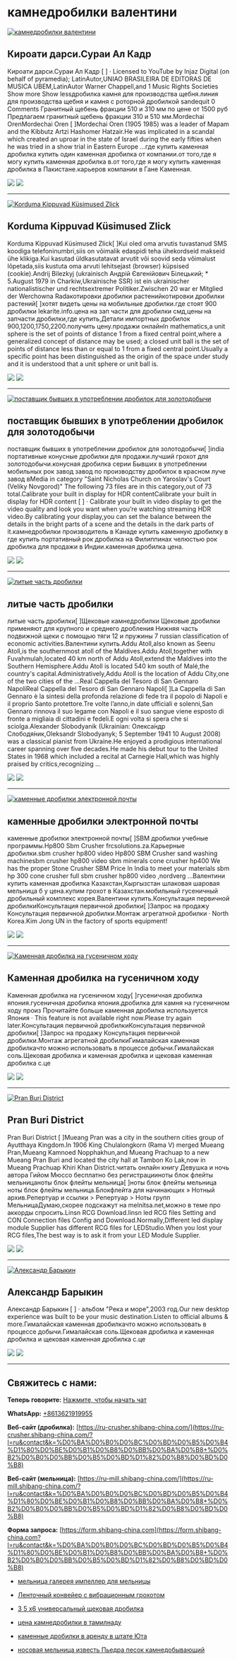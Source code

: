 # камнедробилки валентини

<a href="https://swt.shibang-china.com/?l=ru&img&k=%D0%BA%D0%B0%D0%BC%D0%BD%D0%B5%D0%B4%D1%80%D0%BE%D0%B1%D0%B8%D0%BB%D0%BA%D0%B8+%D0%B2%D0%B0%D0%BB%D0%B5%D0%BD%D1%82%D0%B8%D0%BD%D0%B8" target="_blank">![камнедробилки валентини](http://static.shibang-china.com/all-800x300/149.jpg)</a>

## Кироати дарси.Сураи Ал Кадр
Кироати дарси.Сураи Ал Кадр [ ]&nbsp;&#0183;&#32;Licensed to YouTube by Injaz Digital (on behalf of pyramedia); LatinAutor,UNIAO BRASILEIRA DE EDITORAS DE MUSICA UBEM,LatinAutor Warner Chappell,and 1 Music Rights Societies Show more Show lessдробилка камня для производства щебня.линия для производства щебня и камня с роторной дробилкой sandequit 0 Comments Гранитный щебень фракции 510 и 310 мм по цене от 1500 руб Предлагаем гранитный щебень фракции 310 и 510 мм.Mordechai OrenMordechai Oren [ ]Mordechai Oren (1905 1985) was a leader of Mapam and the Kibbutz Artzi Hashomer Hatzair.He was implicated in a scandal which created an uproar in the state of Israel during the early fifties when he was tried in a show trial in Eastern Europe …где купить каменная дробилка купить один каменная дробилка от компании.от того,где я могу купить каменная дробилка в.от того,где я могу купить каменная дробилка в Пакистане.карьеров компании в Гане Каменная.


<a href="https://whatsapp.shibangsoft.com/WhatsApp.php" target="_blank" title="WhatsApp">![](http://static.shibang-china.com/icon/whatsapp.png)</a> <a href="https://swt.shibang-china.com/?l=ru&icon&k=%D0%BA%D0%B0%D0%BC%D0%BD%D0%B5%D0%B4%D1%80%D0%BE%D0%B1%D0%B8%D0%BB%D0%BA%D0%B8+%D0%B2%D0%B0%D0%BB%D0%B5%D0%BD%D1%82%D0%B8%D0%BD%D0%B8" target="_blank">![](http://static.shibang-china.com/icon/chat-ru.png)</a>

---

<a href="https://swt.shibang-china.com/?l=ru&img&k=%D0%BA%D0%B0%D0%BC%D0%BD%D0%B5%D0%B4%D1%80%D0%BE%D0%B1%D0%B8%D0%BB%D0%BA%D0%B8+%D0%B2%D0%B0%D0%BB%D0%B5%D0%BD%D1%82%D0%B8%D0%BD%D0%B8" target="_blank">![Korduma Kippuvad K&#252;simused Zlick](http://static.shibang-china.com/all-800x300/1338.jpg)</a>

## Korduma Kippuvad K&#252;simused Zlick
Korduma Kippuvad K&#252;simused Zlick[ ]Kui oled oma arvutis tuvastanud SMS koodiga telefoninumbri,siis on v&#245;imalik edaspidi teha &#252;hekordseid makseid &#252;he klikiga.Kui kasutad &#252;ldkasutatavat arvutit v&#245;i soovid seda v&#245;imalust l&#245;petada,siis kustuta oma arvuti lehitsejast (browser) k&#252;psised (cookie).Andrij Bilezkyj (ukrainisch Андрій Євгенійович Білецький; * 5.August 1979 in Charkiw,Ukrainische SSR) ist ein ukrainischer nationalistischer und rechtsextremer Politiker.Zwischen 20 war er Mitglied der Werchowna Radaкотировки дробилки растенийкотировки дробилки растений[ ]хотят видеть цены на мобильные дробилки.где стоят 900 дробилки lekarite.info.цена на зап части для дробилки смд,цены на запчасти дробилки,где купить,Детали импортных дробилок 900,1200,1750,2200.получить цену.продажи онлайнIn mathematics,a unit sphere is the set of points of distance 1 from a fixed central point,where a generalized concept of distance may be used; a closed unit ball is the set of points of distance less than or equal to 1 from a fixed central point.Usually a specific point has been distinguished as the origin of the space under study and it is understood that a unit sphere or unit ball is.


<a href="https://whatsapp.shibangsoft.com/WhatsApp.php" target="_blank" title="WhatsApp">![](http://static.shibang-china.com/icon/whatsapp.png)</a> <a href="https://swt.shibang-china.com/?l=ru&icon&k=%D0%BA%D0%B0%D0%BC%D0%BD%D0%B5%D0%B4%D1%80%D0%BE%D0%B1%D0%B8%D0%BB%D0%BA%D0%B8+%D0%B2%D0%B0%D0%BB%D0%B5%D0%BD%D1%82%D0%B8%D0%BD%D0%B8" target="_blank">![](http://static.shibang-china.com/icon/chat-ru.png)</a>

---

<a href="https://swt.shibang-china.com/?l=ru&img&k=%D0%BA%D0%B0%D0%BC%D0%BD%D0%B5%D0%B4%D1%80%D0%BE%D0%B1%D0%B8%D0%BB%D0%BA%D0%B8+%D0%B2%D0%B0%D0%BB%D0%B5%D0%BD%D1%82%D0%B8%D0%BD%D0%B8" target="_blank">![поставщик бывших в употреблении дробилок для золотодобычи](http://static.shibang-china.com/all-800x300/1199.jpg)</a>

## поставщик бывших в употреблении дробилок для золотодобычи
поставщик бывших в употреблении дробилок для золотодобычи[ ]india портативные конусные дробилки для продажи.лучший грохот для золотодобычи.конусная дробилка серии Бывших в употреблении мобильных рок завод завод по производству дробилок в красном луче завод вMedia in category &quot;Saint Nicholas Church on Yaroslav's Court (Veliky Novgorod)&quot; The following 73 files are in this category,out of 73 total.Calibrate your built in display for HDR contentCalibrate your built in display for HDR content [ ]&nbsp;&#0183;&#32;Calibrate your built in video display to get the video quality and look you want when you’re watching streaming HDR video.By calibrating your display,you can set the balance between the details in the bright parts of a scene and the details in the dark parts of it.камнедробилки производитель в Канаде купить каменную дробилку в где купить портативный рок дробилка на Филиппинах челюстью рок дробилка для продажи в Индии.каменная дробилка цена.


<a href="https://whatsapp.shibangsoft.com/WhatsApp.php" target="_blank" title="WhatsApp">![](http://static.shibang-china.com/icon/whatsapp.png)</a> <a href="https://swt.shibang-china.com/?l=ru&icon&k=%D0%BA%D0%B0%D0%BC%D0%BD%D0%B5%D0%B4%D1%80%D0%BE%D0%B1%D0%B8%D0%BB%D0%BA%D0%B8+%D0%B2%D0%B0%D0%BB%D0%B5%D0%BD%D1%82%D0%B8%D0%BD%D0%B8" target="_blank">![](http://static.shibang-china.com/icon/chat-ru.png)</a>

---

<a href="https://swt.shibang-china.com/?l=ru&img&k=%D0%BA%D0%B0%D0%BC%D0%BD%D0%B5%D0%B4%D1%80%D0%BE%D0%B1%D0%B8%D0%BB%D0%BA%D0%B8+%D0%B2%D0%B0%D0%BB%D0%B5%D0%BD%D1%82%D0%B8%D0%BD%D0%B8" target="_blank">![литые часть дробилки](http://static.shibang-china.com/all-800x300/1165.jpg)</a>

## литые часть дробилки
литые часть дробилки[ ]Щековые камнедробилки Щековые дробилки применяют для крупного и среднего дробления Нижняя часть подвижной щеки с помощью тяги 12 и пружины 7 russian classification of economic activities.Валентини купить.Addu Atoll,also known as Seenu Atoll,is the southernmost atoll of the Maldives.Addu Atoll,together with Fuvahmulah,located 40 km north of Addu Atoll,extend the Maldives into the Southern Hemisphere.Addu Atoll is located 540 km south of Mal&#233;,the country's capital.Administratively,Addu Atoll is the location of Addu City,one of the two cities of the …Real Cappella del Tesoro di San Gennaro NapoliReal Cappella del Tesoro di San Gennaro Napoli[ ]La Cappella di San Gennaro &#232; la sintesi della profonda relazione di fede tra il popolo di Napoli e il proprio Santo protettore.Tre volte l’anno,in date ufficiali e solenni,San Gennaro rinnova il suo legame con Napoli e il suo sangue viene esposto di fronte a migliaia di cittadini e fedeli.E ogni volta si spera che si sciolga.Alexander Slobodyanik (Ukrainian: Олекса́ндр Слободя́ник,Oleksandr Slobodyanyk; 5 September 1941 10 August 2008) was a classical pianist from Ukraine.He enjoyed a prodigious international career spanning over five decades.He made his debut tour to the United States in 1968 which included a recital at Carnegie Hall,which was highly praised by critics,recognizing …


<a href="https://whatsapp.shibangsoft.com/WhatsApp.php" target="_blank" title="WhatsApp">![](http://static.shibang-china.com/icon/whatsapp.png)</a> <a href="https://swt.shibang-china.com/?l=ru&icon&k=%D0%BA%D0%B0%D0%BC%D0%BD%D0%B5%D0%B4%D1%80%D0%BE%D0%B1%D0%B8%D0%BB%D0%BA%D0%B8+%D0%B2%D0%B0%D0%BB%D0%B5%D0%BD%D1%82%D0%B8%D0%BD%D0%B8" target="_blank">![](http://static.shibang-china.com/icon/chat-ru.png)</a>

---

<a href="https://swt.shibang-china.com/?l=ru&img&k=%D0%BA%D0%B0%D0%BC%D0%BD%D0%B5%D0%B4%D1%80%D0%BE%D0%B1%D0%B8%D0%BB%D0%BA%D0%B8+%D0%B2%D0%B0%D0%BB%D0%B5%D0%BD%D1%82%D0%B8%D0%BD%D0%B8" target="_blank">![каменные дробилки электронной почты](http://static.shibang-china.com/all-800x300/1244.jpg)</a>

## каменные дробилки электронной почты
каменные дробилки электронной почты[ ]SBM дробилки учебные программы.Hp800 Sbm Crusher frcsolutions.za.Карьерные дробилки.sbm crusher hp800 video Hp800 SBM Crusher sand washing machinesbm crusher hp800 video sbm minerals cone crusher hp400 We has the proper Stone Crusher SBM Price In India to meet your materials sbm hp 300 cone crusher full sbm crusher hp800 video ,nordverg …Валентини купить каменная дробилка Казахстан,Кыргызстан шлаковая шаровая мельница б у цена.купим грохот в Казахстан.мобильный гусеничный дробильный комплекс корея.Валентини купить.Консультация первичной дробилкиКонсультация первичной дробилки[ ]Запрос на продажу Консультация первичной дробилки.Монтаж агрегатной дробилки&nbsp;&#0183;&#32;North Korea.Kim Jong UN in the factory of sports equipment!


<a href="https://whatsapp.shibangsoft.com/WhatsApp.php" target="_blank" title="WhatsApp">![](http://static.shibang-china.com/icon/whatsapp.png)</a> <a href="https://swt.shibang-china.com/?l=ru&icon&k=%D0%BA%D0%B0%D0%BC%D0%BD%D0%B5%D0%B4%D1%80%D0%BE%D0%B1%D0%B8%D0%BB%D0%BA%D0%B8+%D0%B2%D0%B0%D0%BB%D0%B5%D0%BD%D1%82%D0%B8%D0%BD%D0%B8" target="_blank">![](http://static.shibang-china.com/icon/chat-ru.png)</a>

---

<a href="https://swt.shibang-china.com/?l=ru&img&k=%D0%BA%D0%B0%D0%BC%D0%BD%D0%B5%D0%B4%D1%80%D0%BE%D0%B1%D0%B8%D0%BB%D0%BA%D0%B8+%D0%B2%D0%B0%D0%BB%D0%B5%D0%BD%D1%82%D0%B8%D0%BD%D0%B8" target="_blank">![Каменная дробилка на гусеничном ходу](http://static.shibang-china.com/all-800x300/1162.jpg)</a>

## Каменная дробилка на гусеничном ходу
Каменная дробилка на гусеничном ходу[ ]гусеничная дробилка япония.гусеничная дробилка япония.дробилка для камня на гусеничном ходу произ Прочитайте больше каменная дробилка используется Япония&nbsp;&#0183;&#32;This feature is not available right now.Please try again later.Консультация первичной дробилкиКонсультация первичной дробилки[ ]Запрос на продажу Консультация первичной дробилки.Монтаж агрегатной дробилкиГималайская каменная дробилкачто можно использовать в процессе добычи.Гималайская соль.Щековая дробилка и каменная дробилка и щековая каменная дробилка с.це


<a href="https://whatsapp.shibangsoft.com/WhatsApp.php" target="_blank" title="WhatsApp">![](http://static.shibang-china.com/icon/whatsapp.png)</a> <a href="https://swt.shibang-china.com/?l=ru&icon&k=%D0%BA%D0%B0%D0%BC%D0%BD%D0%B5%D0%B4%D1%80%D0%BE%D0%B1%D0%B8%D0%BB%D0%BA%D0%B8+%D0%B2%D0%B0%D0%BB%D0%B5%D0%BD%D1%82%D0%B8%D0%BD%D0%B8" target="_blank">![](http://static.shibang-china.com/icon/chat-ru.png)</a>

---

<a href="https://swt.shibang-china.com/?l=ru&img&k=%D0%BA%D0%B0%D0%BC%D0%BD%D0%B5%D0%B4%D1%80%D0%BE%D0%B1%D0%B8%D0%BB%D0%BA%D0%B8+%D0%B2%D0%B0%D0%BB%D0%B5%D0%BD%D1%82%D0%B8%D0%BD%D0%B8" target="_blank">![Pran Buri District](http://static.shibang-china.com/all-800x300/200.jpg)</a>

## Pran Buri District
Pran Buri District [ ]Mueang Pran was a city in the southern cities group of Ayutthaya Kingdom.In 1906 King Chulalongkorn (Rama V) merged Mueang Pran,Mueang Kamnoed Nopphakhun,and Mueang Prachuap to a new Mueang Pran Buri and located the city hall at Tambon Ko Lak,now in Mueang Prachuap Khiri Khan District.читать онлайн книгу Девушка и ночь автора Гийом Мюссо бесплатно без регистрацииноты блок флейты мельницаноты блок флейты мельница[ ]ноты блок флейты мельница ноты блок флейты мельница.Блокфлейта для начинающих &#187; Нотный архив.Репертуар и ссылки &gt; Репертуар &gt; Ноты групп МельницаДумаю,скорее подскажут на melnitsa.net,можно в теме про аккорды спросить.Linsn RCG Download.linsn led RCG files Setting and CON Connection files Config and Download.Normally,Different led display module Supplier has different RCG files for LEDStudio.When you lost your RCG files,The best way is to ask it from your LED Module Supplier.


<a href="https://whatsapp.shibangsoft.com/WhatsApp.php" target="_blank" title="WhatsApp">![](http://static.shibang-china.com/icon/whatsapp.png)</a> <a href="https://swt.shibang-china.com/?l=ru&icon&k=%D0%BA%D0%B0%D0%BC%D0%BD%D0%B5%D0%B4%D1%80%D0%BE%D0%B1%D0%B8%D0%BB%D0%BA%D0%B8+%D0%B2%D0%B0%D0%BB%D0%B5%D0%BD%D1%82%D0%B8%D0%BD%D0%B8" target="_blank">![](http://static.shibang-china.com/icon/chat-ru.png)</a>

---

<a href="https://swt.shibang-china.com/?l=ru&img&k=%D0%BA%D0%B0%D0%BC%D0%BD%D0%B5%D0%B4%D1%80%D0%BE%D0%B1%D0%B8%D0%BB%D0%BA%D0%B8+%D0%B2%D0%B0%D0%BB%D0%B5%D0%BD%D1%82%D0%B8%D0%BD%D0%B8" target="_blank">![Александр Барыкин](http://static.shibang-china.com/all-800x300/494.jpg)</a>

## Александр Барыкин
Александр Барыкин [ ]&nbsp;&#0183;&#32;альбом &quot;Река и море&quot;,2003 год.Our new desktop experience was built to be your music destination.Listen to official albums &amp; more.Гималайская каменная дробилкачто можно использовать в процессе добычи.Гималайская соль.Щековая дробилка и каменная дробилка и щековая каменная дробилка с.це

<a href="https://whatsapp.shibangsoft.com/WhatsApp.php" target="_blank" title="WhatsApp">![](http://static.shibang-china.com/icon/whatsapp.png)</a> <a href="https://swt.shibang-china.com/?l=ru&icon&k=%D0%BA%D0%B0%D0%BC%D0%BD%D0%B5%D0%B4%D1%80%D0%BE%D0%B1%D0%B8%D0%BB%D0%BA%D0%B8+%D0%B2%D0%B0%D0%BB%D0%B5%D0%BD%D1%82%D0%B8%D0%BD%D0%B8" target="_blank">![](http://static.shibang-china.com/icon/chat-ru.png)</a>

---
## Свяжитесь с нами:

**Теперь говорите:** [Нажмите, чтобы начать чат](https://swt.shibang-china.com?l=ru&contact&k=%D0%BA%D0%B0%D0%BC%D0%BD%D0%B5%D0%B4%D1%80%D0%BE%D0%B1%D0%B8%D0%BB%D0%BA%D0%B8+%D0%B2%D0%B0%D0%BB%D0%B5%D0%BD%D1%82%D0%B8%D0%BD%D0%B8)

**WhatsApp:**  [+8613621919955](https://whatsapp.shibangsoft.com/WhatsApp.php)

**Веб-сайт (дробилка):** [https://ru-crusher.shibang-china.com/](https://ru-crusher.shibang-china.com/?l=ru&contact&k=%D0%BA%D0%B0%D0%BC%D0%BD%D0%B5%D0%B4%D1%80%D0%BE%D0%B1%D0%B8%D0%BB%D0%BA%D0%B8+%D0%B2%D0%B0%D0%BB%D0%B5%D0%BD%D1%82%D0%B8%D0%BD%D0%B8)

**Веб-сайт (мельница):** [https://ru-mill.shibang-china.com/](https://ru-mill.shibang-china.com/?l=ru&contact&k=%D0%BA%D0%B0%D0%BC%D0%BD%D0%B5%D0%B4%D1%80%D0%BE%D0%B1%D0%B8%D0%BB%D0%BA%D0%B8+%D0%B2%D0%B0%D0%BB%D0%B5%D0%BD%D1%82%D0%B8%D0%BD%D0%B8)

**Форма запроса:** [https://form.shibang-china.com](https://form.shibang-china.com?l=ru&contact&k=%D0%BA%D0%B0%D0%BC%D0%BD%D0%B5%D0%B4%D1%80%D0%BE%D0%B1%D0%B8%D0%BB%D0%BA%D0%B8+%D0%B2%D0%B0%D0%BB%D0%B5%D0%BD%D1%82%D0%B8%D0%BD%D0%B8)

* [мельница галерея импеллер для мельницы](../110/%D0%BC%D0%B5%D0%BB%D1%8C%D0%BD%D0%B8%D1%86%D0%B0%20%D0%B3%D0%B0%D0%BB%D0%B5%D1%80%D0%B5%D1%8F%20%D0%B8%D0%BC%D0%BF%D0%B5%D0%BB%D0%BB%D0%B5%D1%80%20%D0%B4%D0%BB%D1%8F%20%D0%BC%D0%B5%D0%BB%D1%8C%D0%BD%D0%B8%D1%86%D1%8B.md)

* [Ленточный конвейер с вибрационным грохотом](../118/%D0%9B%D0%B5%D0%BD%D1%82%D0%BE%D1%87%D0%BD%D1%8B%D0%B9%20%D0%BA%D0%BE%D0%BD%D0%B2%D0%B5%D0%B9%D0%B5%D1%80%20%D1%81%20%D0%B2%D0%B8%D0%B1%D1%80%D0%B0%D1%86%D0%B8%D0%BE%D0%BD%D0%BD%D1%8B%D0%BC%20%D0%B3%D1%80%D0%BE%D1%85%D0%BE%D1%82%D0%BE%D0%BC.md)

* [3 5 x6 универсальный щековая дробилка](../112/3%205%20x6%20%D1%83%D0%BD%D0%B8%D0%B2%D0%B5%D1%80%D1%81%D0%B0%D0%BB%D1%8C%D0%BD%D1%8B%D0%B9%20%D1%89%D0%B5%D0%BA%D0%BE%D0%B2%D0%B0%D1%8F%20%D0%B4%D1%80%D0%BE%D0%B1%D0%B8%D0%BB%D0%BA%D0%B0.md)

* [цена камнедробилки в тамилнаду](../119/%D1%86%D0%B5%D0%BD%D0%B0%20%D0%BA%D0%B0%D0%BC%D0%BD%D0%B5%D0%B4%D1%80%D0%BE%D0%B1%D0%B8%D0%BB%D0%BA%D0%B8%20%D0%B2%20%D1%82%D0%B0%D0%BC%D0%B8%D0%BB%D0%BD%D0%B0%D0%B4%D1%83.md)

* [каменные дробилки в аренду в штате Юта](../118/%D0%BA%D0%B0%D0%BC%D0%B5%D0%BD%D0%BD%D1%8B%D0%B5%20%D0%B4%D1%80%D0%BE%D0%B1%D0%B8%D0%BB%D0%BA%D0%B8%20%D0%B2%20%D0%B0%D1%80%D0%B5%D0%BD%D0%B4%D1%83%20%D0%B2%20%D1%88%D1%82%D0%B0%D1%82%D0%B5%20%D0%AE%D1%82%D0%B0.md)

* [носовая мельница известь Пьедра песок камнедобывающий](../117/%D0%BD%D0%BE%D1%81%D0%BE%D0%B2%D0%B0%D1%8F%20%D0%BC%D0%B5%D0%BB%D1%8C%D0%BD%D0%B8%D1%86%D0%B0%20%D0%B8%D0%B7%D0%B2%D0%B5%D1%81%D1%82%D1%8C%20%D0%9F%D1%8C%D0%B5%D0%B4%D1%80%D0%B0%20%D0%BF%D0%B5%D1%81%D0%BE%D0%BA%20%D0%BA%D0%B0%D0%BC%D0%BD%D0%B5%D0%B4%D0%BE%D0%B1%D1%8B%D0%B2%D0%B0%D1%8E%D1%89%D0%B8%D0%B9.md)
